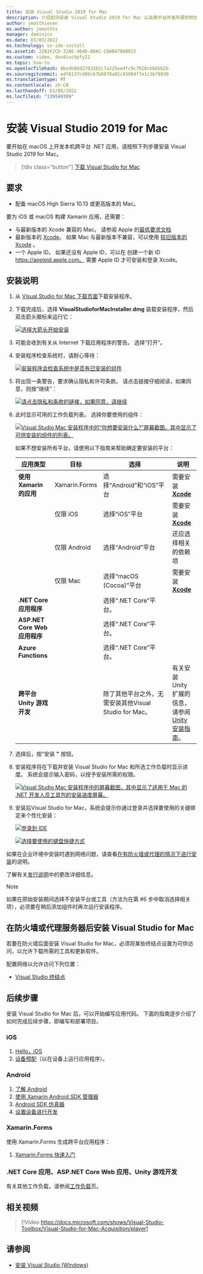 ```yaml
---
title: 安装 Visual Studio 2019 for Mac
description: 介绍如何安装 Visual Studio 2019 for Mac 以及跨平台开发所需的附加组件。
author: jmatthiesen
ms.author: jomatthi
manager: dominicn
ms.date: 03/03/2022
ms.technology: vs-ide-install
ms.assetid: 22B1F2CD-32AE-464D-80AC-C8AB4786B015
ms.custom: video, devdivchpfy22
ms.topic: how-to
ms.openlocfilehash: 8bedb80d2703262c7a225ee4fc9c7020cbb6bb2b
ms.sourcegitcommit: edf8137cd90c67b6078a02c93094f7e1c3bf8930
ms.translationtype: MT
ms.contentlocale: zh-CN
ms.lasthandoff: 03/08/2022
ms.locfileid: "139549309"
---
```

# <a name="install-visual-studio-2019-for-mac"></a>安装 Visual Studio 2019 for Mac

要开始在 macOS 上开发本机跨平台 .NET 应用，请按照下列步骤安装 Visual Studio 2019 for Mac。

 > [!div class="button"]
 > [下载 Visual Studio for Mac](https://visualstudio.microsoft.com/vs/mac/)

## <a name="requirements"></a>要求

- 配备 macOS High Sierra 10.13 或更高版本的 Mac。

要为 iOS 或 macOS 构建 Xamarin 应用，还需要：

- 与最新版本的 Xcode 兼容的 Mac。 请参阅 Apple 的[最低要求文档](https://developer.apple.com/support/xcode/)
- 最新版本的 [Xcode](https://developer.apple.com/xcode)。 如果 Mac 与最新版本不兼容，可以使用 [较旧版本的 Xcode](/xamarin/ios/troubleshooting/questions/old-version-xcode) 。
- 一个 Apple ID。 如果还没有 Apple ID，可以在 创建一个新 ID https://appleid.apple.com。 需要 Apple ID 才可安装和登录 Xcode。

## <a name="installation-instructions"></a>安装说明

1. 从 [Visual Studio for Mac 下载页面](https://visualstudio.microsoft.com/vs/mac/)下载安装程序。
2. 下载完成后，选择 **VisualStudioforMacInstaller.dmg** 装载安装程序，然后双击箭头徽标来运行它：

    [![选择大箭头开始安装](media/install-installer-sml.png)](media/install-installer.png#lightbox)

3. 可能会收到有关从 Internet 下载应用程序的警告。 选择“打开”。
4. 安装程序检查系统时，请耐心等待：

    [![安装程序会检查系统中是否有已安装的组件](media/install-checking-sml.png)](media/install-checking.png#lightbox)

5. 将出现一条警告，要求确认隐私和许可条款。 请点击链接仔细阅读，如果同意，则按“继续”：

    [![请点击隐私和条款的链接，如果同意，请继续](media/install-privacy.png)](media/install-privacy.png#lightbox)

6. 此时显示可用的工作负载列表。 选择你要使用的组件：

    [![Visual Studio Mac 安装程序中的“你想要安装什么?”屏幕截图，其中显示了可供安装的组件的列表。](media/install-selection.png)](media/install-selection.png#lightbox)

   如果不想安装所有平台，请使用以下指南来帮助确定要安装的平台：

   |应用类型  |目标  |选择  |说明  |
   |---------|---------|---------|---------|
   |**使用 Xamarin 的应用**| Xamarin.Forms|选择“Android”和“iOS”平台  |需要安装 [**Xcode**](https://developer.apple.com/xcode/) |
   ||仅限 iOS|选择“iOS”平台|需要安装 [**Xcode**](https://developer.apple.com/xcode/)|
   ||仅限 Android|选择“Android”平台|还应选择相关的依赖项|
   ||仅限 Mac|选择“macOS (Cocoa)”平台|需要安装 [**Xcode**](https://developer.apple.com/xcode/)|
   |**.NET Core 应用程序**|         |选择“.NET Core”平台。|         |
   |**ASP.NET Core Web 应用程序**|         |选择“.NET Core”平台。|         |
   |**Azure Functions**|         |选择“.NET Core”平台。|         |
   |**跨平台 Unity 游戏开发**|         |除了其他平台之外，无需安装其他Visual Studio for Mac。| 有关安装 Unity 扩展的信息，请参阅 [Unity 安装指南](./setup-vsmac-tools-unity.md)。|

7. 选择后，按"安装 **"** 按钮。
8. 安装程序将在下载并安装 Visual Studio for Mac 和所选工作负载时显示进度。 系统会提示输入密码，以授予安装所需的权限。

    [![Visual Studio Mac 安装程序中的屏幕截图，其中显示了适用于 Mac 的 .NET 开发人员工具包的安装进度屏幕。](media/installation-progress.png)](media/installation-progress.png#lightbox)

9. 安装后Visual Studio for Mac，系统会提示你通过登录并选择要使用的关键绑定来个性化安装：

    [![登录到 IDE](media/ide-tour-2019-start-signin.png)](media/ide-tour-2019-start-signin.png#lightbox)

    [![选择要使用的键盘快捷方式](media/ide-tour-2019-keyboard-shortcut.png)](media/ide-tour-2019-keyboard-shortcut.png#lightbox)

如果在企业环境中安装时遇到网络问题，请查看[在有防火墙或代理的情况下进行安装](#install-visual-studio-for-mac-behind-a-firewall-or-proxy-server)的说明。

了解有关[发行说明](/visualstudio/releasenotes/vs2019-mac-relnotes)中的更改详细信息。

> [!NOTE]
> 如果在原始安装期间选择不安装平台或工具（方法为在第 #6 步中取消选择相关项），必须要在稍后添加组件时再次运行安装程序。

## <a name="install-visual-studio-for-mac-behind-a-firewall-or-proxy-server"></a>在防火墙或代理服务器后安装 Visual Studio for Mac

若要在防火墙后面安装 Visual Studio for Mac，必须将某些终结点设置为可供访问，以允许下载所需的工具和更新软件。

配置网络以允许访问下列位置：

- [Visual Studio 终结点](./install-behind-a-firewall-or-proxy-server.md)

## <a name="next-steps"></a>后续步骤

安装 Visual Studio for Mac 后，可以开始编写应用代码。 下面的指南逐步介绍了如何完成后续步骤，即编写和部署项目。

### <a name="ios"></a>iOS

1. [Hello，iOS](/xamarin/ios/get-started/hello-ios/)
2. [设备预配](/xamarin/ios/get-started/installation/device-provisioning/)（以在设备上运行应用程序）。

### <a name="android"></a>Android

1. [了解 Android](/xamarin/android/get-started/hello-android/)
2. [使用 Xamarin Android SDK 管理器](/xamarin/android/get-started/installation/android-sdk?tabs=macos)
3. [Android SDK 仿真器](/xamarin/android/get-started/installation/android-emulator/)
4. [设置设备进行开发](/xamarin/android/get-started/installation/set-up-device-for-development)

### <a name="xamarinforms"></a>Xamarin.Forms

使用 Xamarin.Forms 生成跨平台应用程序：

1. [Xamarin.Forms 快速入门](/xamarin/get-started/quickstarts/)

### <a name="net-core-apps-aspnet-core-web-apps-unity-game-development"></a>.NET Core 应用、ASP.NET Core Web 应用、Unity 游戏开发

有关其他工作负载，请参阅[工作负载](workloads.md)页。

## <a name="related-video"></a>相关视频

> [!Video https://docs.microsoft.com/shows/Visual-Studio-Toolbox/Visual-Studio-for-Mac-Acquisition/player]

## <a name="see-also"></a>请参阅

- [安装 Visual Studio (Windows)](/visualstudio/install/install-visual-studio)
